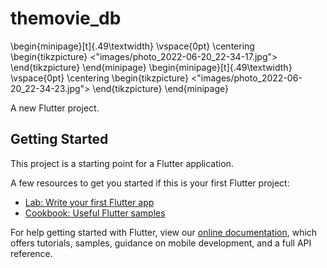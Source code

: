 # themovie_db

\begin{minipage}[t]{.49\textwidth}
    \vspace{0pt}
    \centering
    \begin{tikzpicture}
        <"images/photo_2022-06-20_22-34-17.jpg">
    \end{tikzpicture}
\end{minipage}
\begin{minipage}[t]{.49\textwidth}
    \vspace{0pt}
    \centering
    \begin{tikzpicture}
        <"images/photo_2022-06-20_22-34-23.jpg">
    \end{tikzpicture}
\end{minipage}


A new Flutter project.

## Getting Started

This project is a starting point for a Flutter application.

A few resources to get you started if this is your first Flutter project:

- [Lab: Write your first Flutter app](https://flutter.dev/docs/get-started/codelab)
- [Cookbook: Useful Flutter samples](https://flutter.dev/docs/cookbook)

For help getting started with Flutter, view our
[online documentation](https://flutter.dev/docs), which offers tutorials,
samples, guidance on mobile development, and a full API reference.
